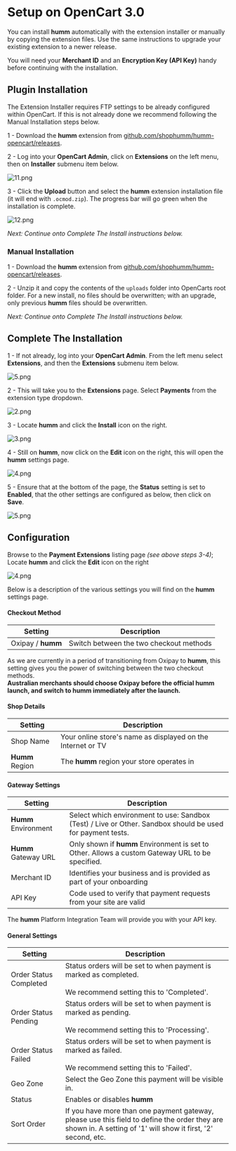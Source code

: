 # Setup on OpenCart 3.0

You can install **humm** automatically with the extension installer or manually by copying the extension files. Use the same instructions to upgrade your existing extension to a newer release.

<div class="panel">
  You will need your <b>Merchant ID</b> and an <b>Encryption Key (API Key)</b> handy before continuing with the installation.
</div>

## Plugin Installation

<div class="panel">
  The Extension Installer requires FTP settings to be already configured within OpenCart. If this is not already done we recommend following the Manual Installation steps below.
</div>

1 - Download the **humm** extension from [github.com/shophumm/humm-opencart/releases](https://github.com/shophumm/humm-opencart/releases).

2 - Log into your **OpenCart Admin**, click on **Extensions** on the left menu, then on **Installer** submenu item below.

![11.png](/img/platforms/opencart/11.png)

3 - Click the **Upload** button and select the **humm** extension installation file (it will end with `.ocmod.zip`). The progress bar will go green when the installation is complete.

![12.png](/img/platforms/opencart/12.png)

_Next: Continue onto Complete The Install instructions below._

### Manual Installation

1 - Download the **humm** extension from [github.com/shophumm/humm-opencart/releases](https://github.com/shophumm/humm-opencart/releases).

2 - Unzip it and copy the contents of the `uploads` folder into OpenCarts root folder. For a new install, no files should be overwritten; with an upgrade, only previous **humm** files should be overwritten.

_Next: Continue onto Complete The Install instructions below._

## Complete The Installation

1 - If not already, log into your **OpenCart Admin**. From the left menu select **Extensions**, and then the **Extensions** submenu item below.

![5.png](/img/platforms/opencart/5.png)

2 - This will take you to the **Extensions** page. Select **Payments** from the extension type dropdown.

![2.png](/img/platforms/opencart/2.png)

3 - Locate **humm** and click the **Install** icon on the right.

![3.png](/img/platforms/opencart/3.png)

4 - Still on **humm**, now click on the **Edit** icon on the right, this will open the **humm** settings page.

![4.png](/img/platforms/opencart/4.png)

5 - Ensure that at the bottom of the page, the **Status** setting is set to **Enabled**, that the other settings are configured as below, then click on **Save**.

![5.png](/img/platforms/opencart/5.png)

## Configuration

Browse to the **Payment Extensions** listing page *(see above steps 3-4)*; Locate **humm** and click the **Edit** icon on the right

![4.png](/img/platforms/opencart/4.png)

Below is a description of the various settings you will find on the **humm** settings page.

#### Checkout Method

Setting | Description
--- | ---
Oxipay / **humm** | Switch between the two checkout methods

As we are currently in a period of transitioning from Oxipay to **humm**, this setting gives you the power of switching between the two checkout methods.  
**Australian merchants should choose Oxipay before the official humm launch, and switch to humm immediately after the launch.**

#### Shop Details

Setting | Description
--- | ---
Shop Name | Your online store's name as displayed on the Internet or TV
**Humm** Region | The **humm** region your store operates in

#### Gateway Settings

Setting | Description
--- | ---
**Humm** Environment | Select which environment to use: Sandbox (Test) / Live or Other. Sandbox should be used for payment tests.
**Humm** Gateway URL | Only shown if **humm** Environment is set to Other. Allows a custom Gateway URL to be specified.
Merchant ID | Identifies your business and is provided as part of your onboarding
API Key | Code used to verify that payment requests from your site are valid

<div class="panel">
  The <b>humm</b> Platform Integration Team will provide you with your API key.
</div>

#### General Settings

Setting | Description
--- | ---
Order Status Completed | Status orders will be set to when payment is marked as completed.<br><br>We recommend setting this to 'Completed'.
Order Status Pending | Status orders will be set to when payment is marked as pending.<br><br>We recommend setting this to 'Processing'.
Order Status Failed | Status orders will be set to when payment is marked as failed.<br><br>We recommend setting this to 'Failed'.
Geo Zone | Select the Geo Zone this payment will be visible in.
Status | Enables or disables **humm**
Sort Order | If you have more than one payment gateway, please use this field to define the order they are shown in. A setting of '1' will show it first, '2' second, etc.
